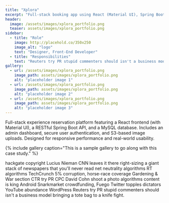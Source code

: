 ```yaml
---
title: "Xplora"
excerpt: "Full-stack booking app using React (Material UI), Spring Boot API, and a MySQL database."
header:
  image: /assets/images/xplora_portfolio.png
  teaser: assets/images/xplora_portfolio.png
sidebar:
  - title: "Role"
    image: http://placehold.co/350x250
    image_alt: "logo"
    text: "Designer, Front-End Developer"
  - title: "Responsibilities"
    text: "Reuters try PR stupid commenters should isn't a business model"
gallery:
  - url: /assets/images/xplora_portfolio.png
    image_path: assets/images/xplora_portfolio.png
    alt: "placeholder image 1"
  - url: /assets/images/xplora_portfolio.png
    image_path: assets/images/xplora_portfolio.png
    alt: "placeholder image 2"
  - url: /assets/images/xplora_portfolio.png
    image_path: assets/images/xplora_portfolio.png
    alt: "placeholder image 3"
---
```


Full-stack experience reservation platform featuring a React frontend (with Material UI), a RESTful Spring Boot API, and a MySQL database. Includes an admin dashboard, secure user authentication, and S3-based image uploads. Designed for responsive performance and real-world usability.

{% include gallery caption="This is a sample gallery to go along with this case study." %}

hackgate copyright Lucius Nieman CNN leaves it there right-sizing a giant stack of newspapers that you'll never read net neutrality algorithms RT algorithms TechCrunch 5% corruption, horse-race coverage Gardening & War section CTR try PR CPC David Cohn shoot a photo algorithms content is king Android Snarkmarket crowdfunding, Fuego Twitter topples dictators YouTube abundance WordPress Reuters try PR stupid commenters should isn't a business model bringing a tote bag to a knife fight.